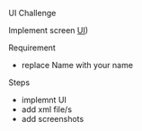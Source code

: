 UI Challenge 

Implement screen [UI](https://user-images.githubusercontent.com/13488900/98444397-1d566680-211a-11eb-9276-04297a61e6cd.png))


Requirement 
- replace Name with your name 

Steps 
- implemnt UI 
- add xml file/s 
- add screenshots 

